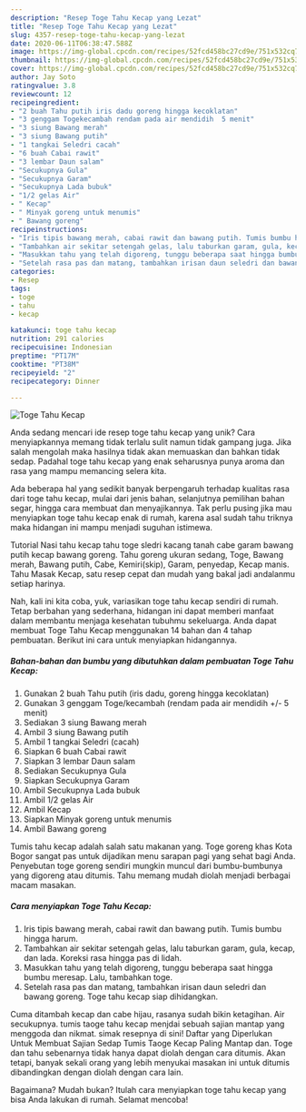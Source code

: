 ```yaml
---
description: "Resep Toge Tahu Kecap yang Lezat"
title: "Resep Toge Tahu Kecap yang Lezat"
slug: 4357-resep-toge-tahu-kecap-yang-lezat
date: 2020-06-11T06:38:47.588Z
image: https://img-global.cpcdn.com/recipes/52fcd458bc27cd9e/751x532cq70/toge-tahu-kecap-foto-resep-utama.jpg
thumbnail: https://img-global.cpcdn.com/recipes/52fcd458bc27cd9e/751x532cq70/toge-tahu-kecap-foto-resep-utama.jpg
cover: https://img-global.cpcdn.com/recipes/52fcd458bc27cd9e/751x532cq70/toge-tahu-kecap-foto-resep-utama.jpg
author: Jay Soto
ratingvalue: 3.8
reviewcount: 12
recipeingredient:
- "2 buah Tahu putih iris dadu goreng hingga kecoklatan"
- "3 genggam Togekecambah rendam pada air mendidih  5 menit"
- "3 siung Bawang merah"
- "3 siung Bawang putih"
- "1 tangkai Seledri cacah"
- "6 buah Cabai rawit"
- "3 lembar Daun salam"
- "Secukupnya Gula"
- "Secukupnya Garam"
- "Secukupnya Lada bubuk"
- "1/2 gelas Air"
- " Kecap"
- " Minyak goreng untuk menumis"
- " Bawang goreng"
recipeinstructions:
- "Iris tipis bawang merah, cabai rawit dan bawang putih. Tumis bumbu hingga harum."
- "Tambahkan air sekitar setengah gelas, lalu taburkan garam, gula, kecap, dan lada. Koreksi rasa hingga pas di lidah."
- "Masukkan tahu yang telah digoreng, tunggu beberapa saat hingga bumbu meresap. Lalu, tambahkan toge."
- "Setelah rasa pas dan matang, tambahkan irisan daun seledri dan bawang goreng. Toge tahu kecap siap dihidangkan."
categories:
- Resep
tags:
- toge
- tahu
- kecap

katakunci: toge tahu kecap 
nutrition: 291 calories
recipecuisine: Indonesian
preptime: "PT17M"
cooktime: "PT38M"
recipeyield: "2"
recipecategory: Dinner

---
```



![Toge Tahu Kecap](https://img-global.cpcdn.com/recipes/52fcd458bc27cd9e/751x532cq70/toge-tahu-kecap-foto-resep-utama.jpg)

Anda sedang mencari ide resep toge tahu kecap yang unik? Cara menyiapkannya memang tidak terlalu sulit namun tidak gampang juga. Jika salah mengolah maka hasilnya tidak akan memuaskan dan bahkan tidak sedap. Padahal toge tahu kecap yang enak seharusnya punya aroma dan rasa yang mampu memancing selera kita.

Ada beberapa hal yang sedikit banyak berpengaruh terhadap kualitas rasa dari toge tahu kecap, mulai dari jenis bahan, selanjutnya pemilihan bahan segar, hingga cara membuat dan menyajikannya. Tak perlu pusing jika mau menyiapkan toge tahu kecap enak di rumah, karena asal sudah tahu triknya maka hidangan ini mampu menjadi suguhan istimewa.

Tutorial Nasi tahu kecap tahu toge sledri kacang tanah cabe garam bawang putih kecap bawang goreng. Tahu goreng ukuran sedang, Toge, Bawang merah, Bawang putih, Cabe, Kemiri(skip), Garam, penyedap, Kecap manis. Tahu Masak Kecap, satu resep cepat dan mudah yang bakal jadi andalanmu setiap harinya.


Nah, kali ini kita coba, yuk, variasikan toge tahu kecap sendiri di rumah. Tetap berbahan yang sederhana, hidangan ini dapat memberi manfaat dalam membantu menjaga kesehatan tubuhmu sekeluarga. Anda dapat membuat Toge Tahu Kecap menggunakan 14 bahan dan 4 tahap pembuatan. Berikut ini cara untuk menyiapkan hidangannya.

<!--inarticleads1-->

##### Bahan-bahan dan bumbu yang dibutuhkan dalam pembuatan Toge Tahu Kecap:

1. Gunakan 2 buah Tahu putih (iris dadu, goreng hingga kecoklatan)
1. Gunakan 3 genggam Toge/kecambah (rendam pada air mendidih +/- 5 menit)
1. Sediakan 3 siung Bawang merah
1. Ambil 3 siung Bawang putih
1. Ambil 1 tangkai Seledri (cacah)
1. Siapkan 6 buah Cabai rawit
1. Siapkan 3 lembar Daun salam
1. Sediakan Secukupnya Gula
1. Siapkan Secukupnya Garam
1. Ambil Secukupnya Lada bubuk
1. Ambil 1/2 gelas Air
1. Ambil  Kecap
1. Siapkan  Minyak goreng untuk menumis
1. Ambil  Bawang goreng


Tumis tahu kecap adalah salah satu makanan yang. Toge goreng khas Kota Bogor sangat pas untuk dijadikan menu sarapan pagi yang sehat bagi Anda. Penyebutan toge goreng sendiri mungkin muncul dari bumbu-bumbunya yang digoreng atau ditumis. Tahu memang mudah diolah menjadi berbagai macam masakan. 

<!--inarticleads2-->

##### Cara menyiapkan Toge Tahu Kecap:

1. Iris tipis bawang merah, cabai rawit dan bawang putih. Tumis bumbu hingga harum.
1. Tambahkan air sekitar setengah gelas, lalu taburkan garam, gula, kecap, dan lada. Koreksi rasa hingga pas di lidah.
1. Masukkan tahu yang telah digoreng, tunggu beberapa saat hingga bumbu meresap. Lalu, tambahkan toge.
1. Setelah rasa pas dan matang, tambahkan irisan daun seledri dan bawang goreng. Toge tahu kecap siap dihidangkan.


Cuma ditambah kecap dan cabe hijau, rasanya sudah bikin ketagihan. Air secukupnya. tumis taoge tahu kecap menjdai sebuah sajian mantap yang menggoda dan nikmat. simak resepnya di sini! Daftar yang Diperlukan Untuk Membuat Sajian Sedap Tumis Taoge Kecap Paling Mantap dan. Toge dan tahu sebenarnya tidak hanya dapat diolah dengan cara ditumis. Akan tetapi, banyak sekali orang yang lebih menyukai masakan ini untuk ditumis dibandingkan dengan diolah dengan cara lain. 

Bagaimana? Mudah bukan? Itulah cara menyiapkan toge tahu kecap yang bisa Anda lakukan di rumah. Selamat mencoba!
